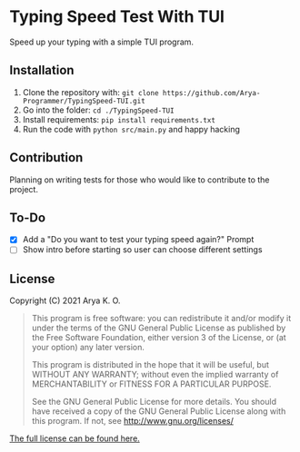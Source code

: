 # Typing Speed Test With TUI
Speed up your typing with a simple TUI program.

## Installation
1. Clone the repository with: `git clone https://github.com/Arya-Programmer/TypingSpeed-TUI.git`
2. Go into the folder: `cd ./TypingSpeed-TUI`
3. Install requirements: `pip install requirements.txt`
4. Run the code with `python src/main.py` and happy hacking

## Contribution
Planning on writing tests for those who would like to contribute to the project.

## To-Do
- [x] Add a "Do you want to test your typing speed again?" Prompt
- [ ] Show intro before starting so user can choose different settings

## License
Copyright (C) 2021 Arya K. O.

> This program is free software: you can redistribute it and/or modify it under the terms of the GNU General Public License as published by the Free Software Foundation, either version 3 of the License, or (at your option) any later version.
>
> This program is distributed in the hope that it will be useful, but WITHOUT ANY WARRANTY; without even the implied warranty of MERCHANTABILITY or FITNESS FOR A PARTICULAR PURPOSE.
>
> See the GNU General Public License for more details. You should have received a copy of the GNU General Public License along with this program. If not, see http://www.gnu.org/licenses/

[The full license can be found here.](https://github.com/Arya-Programmer/TypingSpeed-TUI/blob/master/LICENSE.md)

